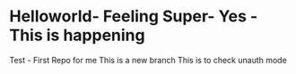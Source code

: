 # Helloworld- Feeling Super- Yes - This is happening
Test - First Repo for me
This is a new branch
This is to check unauth mode
